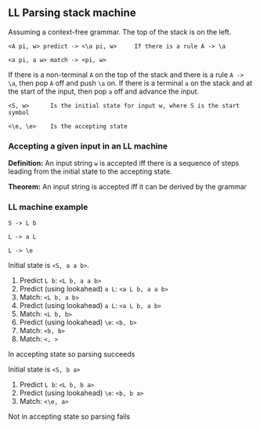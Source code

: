 ## LL Parsing  stack machine
Assuming a context-free grammar. The top of the stack is on the left.

```
<A pi, w> predict -> <\a pi, w>     If there is a rule A -> \a

<a pi, a w> match -> <pi, w>
```

If there is a non-terminal `A` on the top of the stack and there is a rule `A -> \a`, then pop `A` off and push `\a` on. If there is a terminal `a` on the stack and at the start of the input, then pop `a` off and advance the input.

```
<S, w>      Is the initial state for input w, where S is the start symbol

<\e, \e>    Is the accepting state
```

### Accepting a given input in an LL machine
**Definition:** An input string `w` is accepted iff there is a sequence of steps leading from the initial state to the accepting state.

**Theorem:** An input string is accepted iff it can be derived by the grammar

### LL machine example

```
S -> L b

L -> a L

L -> \e
```

Initial state is `<S, a a b>`.

1. Predict `L b`: `<L b, a a b>`
2. Predict (using lookahead) `a L`: `<a L b, a a b>`
3. Match: `<L b, a b>`
4. Predict (using lookahead) `a L`: `<a L b, a b>`
5. Match: `<L b, b>`
6. Predict (using lookahead) `\e`: `<b, b>`
7. Match: `<b, b>`
8. Match: `<, >`

In accepting state so parsing succeeds

Initial state is `<S, b a>`

1. Predict `L b`: `<L b, b a>`
2. Predict (using lookahead) `\e`: `<b, b a>`
3. Match: `<\e, a>`

Not in accepting state so parsing fails
